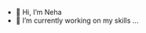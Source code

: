 - 👋 Hi, I’m Neha
- 🌱 I’m currently working on my skills ...


<!---
nehaaa123/nehaaa123 is a ✨ special ✨ repository because its `README.md` (this file) appears on your GitHub profile.
You can click the Preview link to take a look at your changes.
--->

